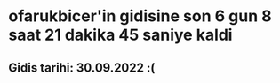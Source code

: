 # ofarukbicer'in gidisine son 6 gun 8 saat 21 dakika 45 saniye kaldi

## Gidis tarihi: 30.09.2022 :(